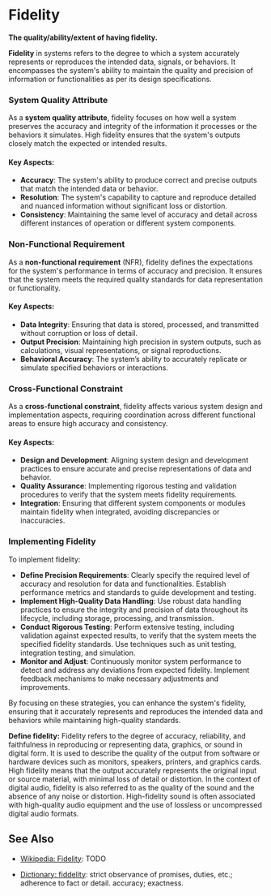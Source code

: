 # Fidelity

**The quality/ability/extent of having fidelity. <!-- TODO -->**

<span data-chatgpt-prompt="fidelity + template">

**Fidelity** in systems refers to the degree to which a system accurately represents or reproduces the intended data, signals, or behaviors. It encompasses the system's ability to maintain the quality and precision of information or functionalities as per its design specifications.

### System Quality Attribute

As a **system quality attribute**, fidelity focuses on how well a system preserves the accuracy and integrity of the information it processes or the behaviors it simulates. High fidelity ensures that the system's outputs closely match the expected or intended results.

#### Key Aspects:
- **Accuracy**: The system's ability to produce correct and precise outputs that match the intended data or behavior.
- **Resolution**: The system's capability to capture and reproduce detailed and nuanced information without significant loss or distortion.
- **Consistency**: Maintaining the same level of accuracy and detail across different instances of operation or different system components.

### Non-Functional Requirement

As a **non-functional requirement** (NFR), fidelity defines the expectations for the system's performance in terms of accuracy and precision. It ensures that the system meets the required quality standards for data representation or functionality.

#### Key Aspects:
- **Data Integrity**: Ensuring that data is stored, processed, and transmitted without corruption or loss of detail.
- **Output Precision**: Maintaining high precision in system outputs, such as calculations, visual representations, or signal reproductions.
- **Behavioral Accuracy**: The system’s ability to accurately replicate or simulate specified behaviors or interactions.

### Cross-Functional Constraint

As a **cross-functional constraint**, fidelity affects various system design and implementation aspects, requiring coordination across different functional areas to ensure high accuracy and consistency.

#### Key Aspects:
- **Design and Development**: Aligning system design and development practices to ensure accurate and precise representations of data and behavior.
- **Quality Assurance**: Implementing rigorous testing and validation procedures to verify that the system meets fidelity requirements.
- **Integration**: Ensuring that different system components or modules maintain fidelity when integrated, avoiding discrepancies or inaccuracies.

### Implementing Fidelity

To implement fidelity:
- **Define Precision Requirements**: Clearly specify the required level of accuracy and resolution for data and functionalities. Establish performance metrics and standards to guide development and testing.
- **Implement High-Quality Data Handling**: Use robust data handling practices to ensure the integrity and precision of data throughout its lifecycle, including storage, processing, and transmission.
- **Conduct Rigorous Testing**: Perform extensive testing, including validation against expected results, to verify that the system meets the specified fidelity standards. Use techniques such as unit testing, integration testing, and simulation.
- **Monitor and Adjust**: Continuously monitor system performance to detect and address any deviations from expected fidelity. Implement feedback mechanisms to make necessary adjustments and improvements.

By focusing on these strategies, you can enhance the system's fidelity, ensuring that it accurately represents and reproduces the intended data and behaviors while maintaining high-quality standards.

</span>

**Define fidelity:** <span data-chatgpt-prompt="define fidelity (computers and software)">Fidelity refers to the degree of accuracy, reliability, and faithfulness in reproducing or representing data, graphics, or sound in digital form. It is used to describe the quality of the output from software or hardware devices such as monitors, speakers, printers, and graphics cards. High fidelity means that the output accurately represents the original input or source material, with minimal loss of detail or distortion. In the context of digital audio, fidelity is also referred to as the quality of the sound and the absence of any noise or distortion. High-fidelity sound is often associated with high-quality audio equipment and the use of lossless or uncompressed digital audio formats.</span>

## See Also

* [Wikipedia: Fidelity](https://wikipedia.org/wiki/Fidelity): TODO

* [Dictionary: fiddelity](https://www.dictionary.com/browse/fidelity): strict observance of promises, duties, etc.; adherence to fact or detail. accuracy; exactness.



